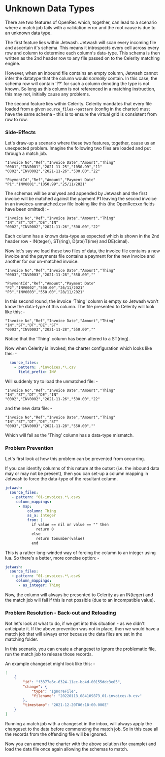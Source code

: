 # Unknown Data Types

There are two features of OpenRec which, together, can lead to a scenario where a match job fails with a validation error and the root cause is due to an unknown data type.

The first feature lies within Jetwash. Jetwash will scan every incoming file and ascertain it's schema. This means it introspects every cell across every row and column to determine each column's data-type. This schema is then written as the 2nd header row to any file passed on to the Celerity matching engine.

However, when an inbound file contains an empty column, Jetwash cannot infer the datatype that the column would *normally* contain. In this case, the schema row will contain '??' for such a column denoting the type is not known. So long as this column is not referenced in a matching instruction, this may not, initially cause any problems.

The second feature lies within Celerity. Celerity mandates that every file loaded from a given `source_files->pattern` (config in the charter) must have the same schema - this is to ensure the virtual grid is consistent from row to row.

### Side-Effects

Let's draw-up a scenario where these two features, together, cause us an unexpected problem. Imagine the following two files are loaded and put through a match job.

```csv
"Invoice No","Ref","Invoice Date","Amount","Thing"
"0001","INV0001","2021-11-25","1050.99","11"
"0002","INV0002","2021-11-26","500.00","22"
```

```csv
"PaymentId","Ref","Amount","Payment Date"
"P1","INV0001","1050.99","25/11/2021"
```

The schemas will be analysed and appended by Jetwash and the first invoice will be matched against the payment P1 leaving the second invoice in an invoices-unmatched.csv file looking like this (the OpenRecxxx fields have been omitted): -

```csv
"Invoice No","Ref","Invoice Date","Amount","Thing"
"IN","ST","DT","DE","IN"
"0002","INV0002","2021-11-26","500.00","22"
```

Each column has a known data-type as expected which is shown in the 2nd header row - IN(teger), ST(ring), D(ate)T(ime) and DE(cimal).

Now let's say we load these two files of data, the invoice file contains a new invoice and the payments file contains a payment for the new invoice and another for our un-matched invoice.

```csv
"Invoice No","Ref","Invoice Date","Amount","Thing"
"0003","INV0003","2021-11-28","550.00",""
```

```csv
"PaymentId","Ref","Amount","Payment Date"
"P2","INV0002","500.00","26/11/2021"
"P3","INV0003","550.00","28/11/2021"
```

In this second round, the invoice 'Thing' column is empty so Jetwash won't know the data-type of this column. The file presented to Celerity will look like this: -

```csv
"Invoice No","Ref","Invoice Date","Amount","Thing"
"IN","ST","DT","DE","ST"
"0003","INV0003","2021-11-28","550.00",""
```

Notice that the 'Thing' column has been altered to a ST(ring).

Now when Celerity is invoked, the charter configuration which looks like this: -

```yaml
  source_files:
    - pattern: .*invoices.*\.csv
      field_prefix: INV
```

Will suddenly try to load the unmatched file: -

```csv
"Invoice No","Ref","Invoice Date","Amount","Thing"
"IN","ST","DT","DE","IN"
"0002","INV0002","2021-11-26","500.00","22"
```

and the new data file: -

```csv
"Invoice No","Ref","Invoice Date","Amount","Thing"
"IN","ST","DT","DE","ST"
"0003","INV0003","2021-11-28","550.00",""
```

Which will fail as the 'Thing' column has a data-type mismatch.

### Problem Prevention

Let's first look at how this problem can be prevented from occurring.

If you can identify columns of this nature at the outset (i.e. the inbound data may or may not be present), then you can set-up a column mapping in Jetwash to force the data-type of the resultant column.

```yaml
jetwash:
  source_files:
   - pattern: ^01-invoices.*\.csv$
     column_mappings:
      - map:
          column: Thing
          as_a: Integer
          from: |
            if value == nil or value == "" then
              return 0
            else
              return tonumber(value)
            end
```

This is a rather long-winded way of forcing the column to an integer using lua. So there's a better, more concise option: -

```yaml
jetwash:
  source_files:
   - pattern: ^01-invoices.*\.csv$
     column_mappings:
      - as_integer: Thing
```

Now, the column will always be presented to Celerity as an IN(teger) and the match job will fail if this is not possible (due
to an incompatible value).

### Problem Resolution - Back-out and Reloading

Not let's look at what to do, if we get into this situation - as we didn't anticipate it. If the above prevention was not in place, then we would have a match job that will always error because the data files are sat in the matching folder.

In this scenario, you can create a changeset to ignore the problematic file, run the match job to release those records.

An example changeset might look like this: -

```json
[
    {
        "id": "f3377a6c-6324-11ec-bc4d-00155ddc3e05",
        "change": {
            "type": "IgnoreFile",
            "filename": "20220118_084109873_01-invoices-b.csv"
        },
        "timestamp": "2021-12-20T06:18:00.000Z"
    }
]
```

Running a match job with a changeset in the inbox, will always apply the changeset to the data before commencing the match job. So in this case all the records from the offending file will be ignored.

Now you can amend the charter with the above solution (for example) and load the data file once again allowing the schemas to match.